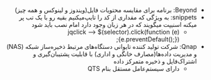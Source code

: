 <div dir="rtl">

* Beyond: برنامه برای مقایسه محتویات فایل(ویندوز و لینوکس و همه چیز)
* snippets: به ویژگی که مقداری از کد را تایپ‌میکنیم بقیه رو با یک تب پر میکنه اسنیپت میگویند که در هر زبان وجود دارد امام نصب باید شود
    * jqclick --> $(selector).click(function (e) {e.preventDefault();});
* Qnap: شرکت تولید کننده تایوانی دستگاه‌های مرتبط ذخیره‌ساز شبکه (NAS) و مدیریت داده‌ها(مصارف خانگی و اداری) با قابلیت پشتیبان‌گیری و اشتراک‌فایل و ذخیره متمرکز داده
    * دارای سیستم‌عامل مستقل بنام QTS

</div>